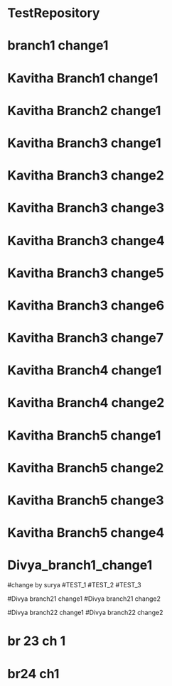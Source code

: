 # TestRepository

# branch1 change1
# Kavitha Branch1 change1
# Kavitha Branch2 change1
# Kavitha Branch3 change1
# Kavitha Branch3 change2
# Kavitha Branch3 change3
# Kavitha Branch3 change4
# Kavitha Branch3 change5
# Kavitha Branch3 change6
# Kavitha Branch3 change7
# Kavitha Branch4 change1
# Kavitha Branch4 change2
# Kavitha Branch5 change1
# Kavitha Branch5 change2
# Kavitha Branch5 change3
# Kavitha Branch5 change4

# Divya_branch1_change1



#change by surya
#TEST_1
#TEST_2
#TEST_3


#Divya branch21 change1
#Divya branch21 change2

#Divya branch22 change1
#Divya branch22 change2

# br 23 ch 1

# br24 ch1

